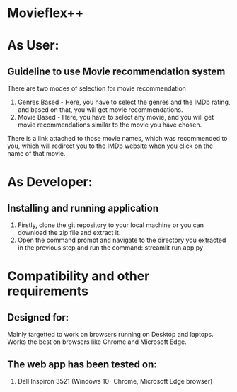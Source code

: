# Movieflex++
# As User:
## Guideline to use Movie recommendation system 

There are two modes of selection for movie recommendation
1. Genres Based - Here, you have to select the genres and the IMDb rating, and based on that, you will get movie recommendations.
2. Movie Based - Here, you have to select any movie, and you will get movie recommendations similar to the movie you have chosen.

There is a link attached to those movie names, which was recommended to you, which will redirect you to the IMDb website when you click on the name of that movie.

# As Developer:

## Installing and running application

1. Firstly, clone the git repository to your local machine or you can download the zip file and extract it.
2. Open the command prompt and navigate to the directory you extracted in the previous step and run the command:
streamlit run app.py

# Compatibility and other requirements

## Designed for:

Mainly targetted to work on browsers running on Desktop and laptops.
Works the best on browsers like Chrome and Microsoft Edge.

## The web app has been tested on:

1. Dell Inspiron 3521 (Windows 10- Chrome, Microsoft Edge browser)


